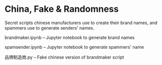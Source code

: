 # China, Fake & Randomness

Secret scripts chinese manufacturers use to create their brand names, and spammers use to generate senders' names.

brandmaker.ipynb – Jupyter notebook to generate brand names

spamsender.ipynb – Jupyter notebook to generate spammers' name

品牌制造商.py – Fake chinese version of brandmaker script
